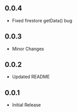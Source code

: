 ## 0.0.4

- Fixed firestore getData() bug

## 0.0.3

- Minor Changes

## 0.0.2

- Updated README

## 0.0.1

- Initial Release
